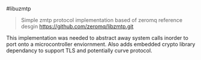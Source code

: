 #libuzmtp

> Simple zmtp protocol implementation based of zeromq reference desgin https://github.com/zeromq/libzmtp.git

This implementation was needed to abstract away system calls inorder to port onto a microcontroller enviornment. Also adds embedded crypto library dependancy to support TLS and potentially curve protocol.
